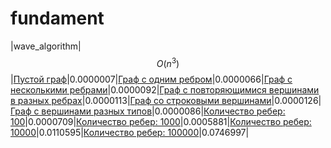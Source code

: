 # fundament
|wave_algorithm|$$O(n^3)$$ |[Пустой граф](https://github.com/ceh9saturn/fundament/blob/main/STAND_wave_algorithm/STAND_wave_algorithm_1.py)|0.0000007|[Граф с одним ребром](https://github.com/ceh9saturn/fundament/blob/main/STAND_wave_algorithm/STAND_wave_algorithm_2.py)|0.0000066|[Граф с несколькими ребрами](https://github.com/ceh9saturn/fundament/blob/main/STAND_wave_algorithm/STAND_wave_algorithm_3.py)|0.0000092|[Граф с повторяющимися вершинами в разных ребрах](https://github.com/ceh9saturn/fundament/blob/main/STAND_wave_algorithm/STAND_wave_algorithm_4.py)|0.0000113|[Граф со строковыми вершинами](https://github.com/ceh9saturn/fundament/blob/main/STAND_wave_algorithm/STAND_wave_algorithm_5.py)|0.0000126|[Граф с вершинами разных типов](https://github.com/ceh9saturn/fundament/blob/main/STAND_wave_algorithm/STANDwave_algorithm_6.py)|0.0000086|[Количество ребер: 100](https://github.com/ceh9saturn/fundament/blob/main/STAND_wave_algorithm/STAND_wave_algorithm_amount_of_data.py)|0.0000709|[Количество ребер: 1000](https://github.com/ceh9saturn/fundament/blob/main/STAND_wave_algorithm/STAND_wave_algorithm_amount_of_data.py)|0.0005881|[Количество ребер: 10000](https://github.com/ceh9saturn/fundament/blob/main/STAND_wave_algorithm/STAND_wave_algorithm_amount_of_data.py)|0.0110595|[Количество ребер: 100000](https://github.com/ceh9saturn/fundament/blob/main/STAND_wave_algorithm/STAND_wave_algorithm_amount_of_data.py)|0.0746997|